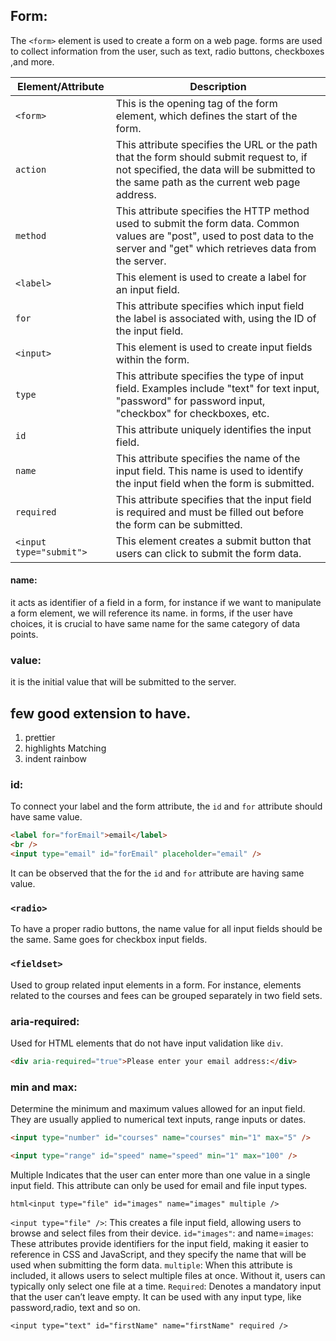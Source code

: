 ## Form:

The `<form>` element is used to create a form on a web page.
forms are used to collect information from the user, such as text, radio buttons, checkboxes ,and more.

| Element/Attribute       | Description                                                                                                                                                                         |
| ----------------------- | ----------------------------------------------------------------------------------------------------------------------------------------------------------------------------------- |
| `<form>`                | This is the opening tag of the form element, which defines the start of the form.                                                                                                   |
| `action`                | This attribute specifies the URL or the path that the form should submit request to, if not specified, the data will be submitted to the same path as the current web page address. |
| `method`                | This attribute specifies the HTTP method used to submit the form data. Common values are "post", used to post data to the server and "get" which retrieves data from the server.    |
| `<label>`               | This element is used to create a label for an input field.                                                                                                                          |
| `for`                   | This attribute specifies which input field the label is associated with, using the ID of the input field.                                                                           |
| `<input>`               | This element is used to create input fields within the form.                                                                                                                        |
| `type`                  | This attribute specifies the type of input field. Examples include "text" for text input, "password" for password input, "checkbox" for checkboxes, etc.                            |
| `id`                    | This attribute uniquely identifies the input field.                                                                                                                                 |
| `name`                  | This attribute specifies the name of the input field. This name is used to identify the input field when the form is submitted.                                                     |
| `required`              | This attribute specifies that the input field is required and must be filled out before the form can be submitted.                                                                  |
| `<input type="submit">` | This element creates a submit button that users can click to submit the form data.                                                                                                  |

#### name:

it acts as identifier of a field in a form, for instance if we want to manipulate a form element, we will reference its name.
in forms, if the user have choices, it is crucial to have same name for the same category of data points.

### value:

it is the initial value that will be submitted to the server.

## few good extension to have.

1. prettier
2. highlights Matching
3. indent rainbow

### id:

To connect your label and the form attribute, the `id` and `for` attribute should have same value.

```html
<label for="forEmail">email</label>
<br />
<input type="email" id="forEmail" placeholder="email" />
```

It can be observed that the for the `id` and `for` attribute are having same value.

### `<radio>`

To have a proper radio buttons, the name value for all input fields should be the same.
Same goes for checkbox input fields.

### `<fieldset>`

Used to group related input elements in a form. For instance, elements related to the courses and fees can be grouped separately in two field sets.

### aria-required:

Used for HTML elements that do not have input validation like `div`.

```html
<div aria-required="true">Please enter your email address:</div>
```

### min and max:

Determine the minimum and maximum values allowed for an input field. They are usually applied to numerical text inputs, range inputs or dates.

```html
<input type="number" id="courses" name="courses" min="1" max="5" />

<input type="range" id="speed" name="speed" min="1" max="100" />
```

Multiple
Indicates that the user can enter more than one value in a single input field.
This attribute can only be used for email and file input types.

`html<input type="file" id="images" name="images" multiple />`

`<input type="file" />`: This creates a file input field, allowing users to
browse and select files from their device.
`id="images"`: and name=`images`:
These attributes provide identifiers for the input field, making it easier to
reference in CSS and JavaScript, and they specify the name that will be used
when submitting the form data.
`multiple`: When this attribute is included, it
allows users to select multiple files at once. Without it, users can typically
only select one file at a time.
`Required`: Denotes a mandatory input that the user can’t leave empty.
It can be used with any input type, like password,radio, text and so on.

`<input type="text" id="firstName" name="firstName" required />`
